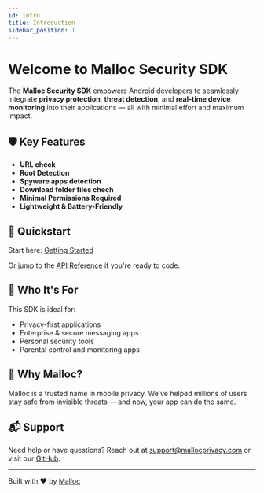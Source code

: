 ```yaml
---
id: intro
title: Introduction
sidebar_position: 1
---
```


# Welcome to Malloc Security SDK

The **Malloc Security SDK** empowers Android developers to seamlessly integrate **privacy protection**, **threat detection**, and **real-time device monitoring** into their applications — all with minimal effort and maximum impact.

## 🛡️ Key Features

- **URL check**
- **Root Detection**
- **Spyware apps detection**
- **Download folder files chech**
- **Minimal Permissions Required**
- **Lightweight & Battery-Friendly**

## 🚀 Quickstart

Start here: [Getting Started](./getting-started)

Or jump to the [API Reference](./api-reference/authentication) if you're ready to code.

## 👥 Who It's For

This SDK is ideal for:

- Privacy-first applications
- Enterprise & secure messaging apps
- Personal security tools
- Parental control and monitoring apps

## 🧠 Why Malloc?

Malloc is a trusted name in mobile privacy. We’ve helped millions of users stay safe from invisible threats — and now, your app can do the same.

## 📬 Support

Need help or have questions? Reach out at [support@mallocprivacy.com](mailto:support@mallocprivacy.com) or visit our [GitHub](https://github.com/Malloc-Tech/sdk).

---

Built with ❤️ by [Malloc](https://www.mallocprivacy.com)
